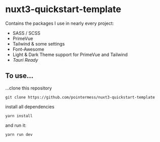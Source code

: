 # nuxt3-quickstart-template

Contains the packages I use in nearly every project:

- SASS / SCSS
- PrimeVue
- Tailwind & some settings
- Font-Awesome
- Light & Dark Theme support for PrimeVue and Tailwind
- *Tauri Ready*

## To use...

...clone this repository

```
git clone https://github.com/pointermess/nuxt3-quickstart-template
```

install all dependencies

```
yarn install
```

and run it:

```
yarn run dev
```
